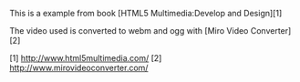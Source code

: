 This is a example from book [HTML5 Multimedia:Develop and Design][1]

The video used is converted to webm and ogg with [Miro Video Converter][2]

 [1] http://www.html5multimedia.com/
 [2] http://www.mirovideoconverter.com/